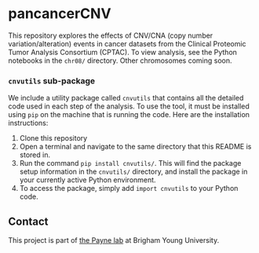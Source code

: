 # pancancerCNV

This repository explores the effects of CNV/CNA (copy number variation/alteration) events in cancer datasets from the Clinical Proteomic Tumor Analysis Consortium (CPTAC). To view analysis, see the Python notebooks in the `chr08/` directory. Other chromosomes coming soon.

### `cnvutils` sub-package

We include a utility package called `cnvutils` that contains all the detailed code used in each step of the analysis. To use the tool, it must be installed using `pip` on the machine that is running the code. Here are the installation instructions:

1. Clone this repository
2. Open a terminal and navigate to the same directory that this README is stored in.
3. Run the command `pip install cnvutils/`. This will find the package setup information in the `cnvutils/` directory, and install the package in your currently active Python environment.
4. To access the package, simply add `import cnvutils` to your Python code.

## Contact
This project is part of [the Payne lab](https://payne.byu.edu) at Brigham Young University.

